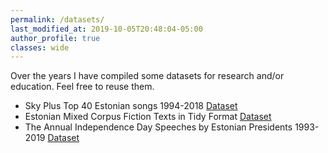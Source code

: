 ```yaml
---
permalink: /datasets/
last_modified_at: 2019-10-05T20:48:04-05:00
author_profile: true
classes: wide
---
```


Over the years I have compiled some datasets for research and/or education. Feel free to reuse them.

- Sky Plus Top 40 Estonian songs 1994-2018 [Dataset](https://github.com/peeter-t2/EestiTop40_laulus6nad)
- Estonian Mixed Corpus Fiction Texts in Tidy Format [Dataset](https://github.com/peeter-t2/tidy_ilukirj)
- The Annual Independence Day Speeches by Estonian Presidents 1993-2019 [Dataset](https://github.com/peeter-t2/aastapaevakoned)